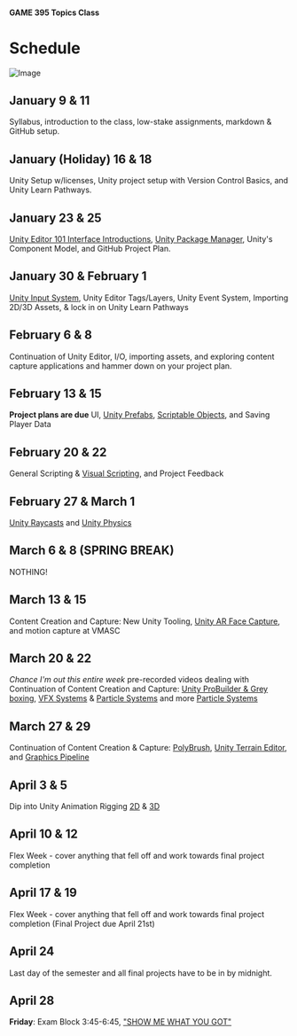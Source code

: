 #### GAME 395 Topics Class

# Schedule

![Image](./Images/PorcupineLoot-01.png)

## January 9 & 11

Syllabus, introduction to the class, low-stake assignments, markdown & GitHub setup.

## January (Holiday) 16 & 18

Unity Setup w/licenses, Unity project setup with Version Control Basics, and Unity Learn Pathways.

## January 23 & 25

[Unity Editor 101 Interface Introductions](https://learn.unity.com/pathway/unity-essentials), [Unity Package Manager](https://learn.unity.com/tutorial/the-package-manager#5f6060d2edbc2a001ee93971), Unity's Component Model, and GitHub Project Plan.

## January 30 & February 1

[Unity Input System](https://learn.unity.com/project/using-the-input-system-in-unity), Unity Editor Tags/Layers, Unity Event System, Importing 2D/3D Assets, & lock in on Unity Learn Pathways

## February 6 & 8

Continuation of Unity Editor, I/O, importing assets, and exploring content capture applications and hammer down on your project plan.

## February 13 & 15

**Project plans are due**
UI, [Unity Prefabs](https://learn.unity.com/tutorial/introduction-to-nested-prefabs), [Scriptable Objects](https://learn.unity.com/tutorial/introduction-to-scriptable-objects), and Saving Player Data

## February 20 & 22

General Scripting & [Visual Scripting](https://learn.unity.com/project/visual-scripting-application-clive-the-cat-s-visual-crypting), and Project Feedback

## February 27 & March 1

[Unity Raycasts](https://learn.unity.com/tutorial/karting-mod-smart-karts-training-guide) and [Unity Physics](https://learn.unity.com/tutorial/intro-to-the-unity-physics-engine-2019-3)

## March 6 & 8 (SPRING BREAK)

NOTHING!

## March 13 & 15

Content Creation and Capture: New Unity Tooling, [Unity AR Face Capture](https://learn.unity.com/tutorial/tracking-faces-in-ar#), and motion capture at VMASC

## March 20 & 22

*Chance I'm out this entire week* pre-recorded videos dealing with Continuation of Content Creation and Capture: [Unity ProBuilder & Grey boxing](https://learn.unity.com/tutorial/working-with-shapes-in-probuilder), [VFX Systems](https://learn.unity.com/tutorial/september-21-vfx-graph#) & [Particle Systems](https://learn.unity.com/project/creative-core-vfx) and more [Particle Systems](https://learn.unity.com/project/getting-started-with-particle-systems)

## March 27 & 29

Continuation of Content Creation & Capture: [PolyBrush](https://learn.unity.com/project/asset-management-with-fbx-exporter-probuilder-and-polybrush), [Unity Terrain Editor](https://learn.unity.com/project/introduction-to-terrain-editor), and [Graphics Pipeline](https://learn.unity.com/project/up-and-running-with-urp)

## April 3 & 5

Dip into Unity Animation Rigging [2D](https://learn.unity.com/tutorial/rigging-a-sprite-with-the-2d-animation-package#6017535aedbc2a69ae9b3b9e) & [3D](https://learn.unity.com/tutorial/working-with-animation-rigging)

## April 10 & 12

Flex Week - cover anything that fell off and work towards final project completion

## April 17 & 19

Flex Week - cover anything that fell off and work towards final project completion (Final Project due April 21st)

## April 24

Last day of the semester and all final projects have to be in by midnight.

## April 28

**Friday**: Exam Block 3:45-6:45, ["SHOW ME WHAT YOU GOT"](https://www.youtube.com/watch?v=m1fZ7Ap6ebs)
